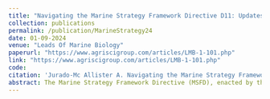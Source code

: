 ```yaml
---
title: "Navigating the Marine Strategy Framework Directive D11: Updates on Threshold Values and Future Perspectives"
collection: publications
permalink: /publication/MarineStrategy24
date: 01-09-2024
venue: "Leads Of Marine Biology"
paperurl: "https://www.agriscigroup.com/articles/LMB-1-101.php"
link: "https://www.agriscigroup.com/articles/LMB-1-101.php"
code: 
citation: 'Jurado-Mc Allister A. Navigating the Marine Strategy Framework Directive D11: Updates on Threshold Values and Future Perspectives. Lead Mar Biol. 2024; 1(1): 001-005'   
abstract: The Marine Strategy Framework Directive (MSFD), enacted by the European Union in 2008, seeks to achieve a Good Environmental Status (GES) for European seas through 11 qualitative descriptors. This paper specifically examines Descriptor 11 (D11), which focuses on the impact of anthropogenic noise on marine ecosystems. Despite significant advancements and extensive work done by expert groups and researchers to establish methodologies for assessing this issue, critical gaps remain, such as the effects of anthropogenic noise on many marine species, including cetaceans. As the second MSFD cycle concludes, this paper emphasizes the need for further research on other forms of energy, such as electromagnetic fields, and advocates for standardized approaches, including a unified Level of Onset of Adverse Biological Effects (LOBE) for species and habitat.
---
```

